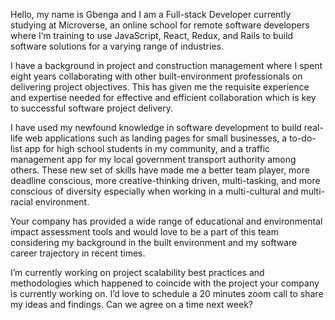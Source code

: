 Hello, my name is Gbenga and I am a Full-stack Developer currently studying at Microverse, an online school for remote software developers where I’m training to use JavaScript, React, Redux, and Rails to build software solutions for a varying range of industries.
 
I have a background in project and construction management where I spent eight years collaborating with other built-environment professionals on delivering project objectives. This has given me the requisite experience and expertise needed for effective and efficient collaboration which is key to successful software project delivery.
 
I have used my newfound knowledge in software development to build real-life web applications such as landing pages for small businesses, a to-do-list app for high school students in my community, and a traffic management app for my local government transport authority among others. These new set of skills have made me a better team player, more deadline conscious, more creative-thinking driven, multi-tasking, and more conscious of diversity especially when working in a multi-cultural and multi-racial environment.
 
Your company has provided a wide range of educational and environmental impact assessment tools and would love to be a part of this team considering my background in the built environment and my software career trajectory in recent times.
 
I’m currently working on project scalability best practices and methodologies which happened to coincide with the project your company
is currently working on. I’d love to schedule a 20 minutes zoom call to share my ideas and findings. Can we agree on a time next week?
 
